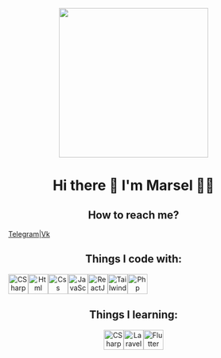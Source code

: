 <p align='center'><img src="https://media0.giphy.com/media/v1.Y2lkPTc5MGI3NjExdDA0cWs5Zmd6bzZ5Z2x6djkzbTJmaGJlMDlra3IxdHNwNTF1ZzY1bSZlcD12MV9pbnRlcm5hbF9naWZfYnlfaWQmY3Q9Zw/4QxQgWZHbeYwM/giphy.gif" width="300"/></p>
<h1 align='center'>Hi there 👋 I'm Marsel 👨‍💻</h1>


<h2 align='center'>How to reach me?</h2>
<div align='center' style="display: flex;">
  <div align='center' style="display: flex">
    <a href="https://t.me/marsel_ppub">Telegram</a>
    <span>|</span>
    <a href="https://vk.com/marsel_ppub">Vk</a>
  </div>
</div>

<h2 align='center'>Things I code with:</h2>
<div align='center' style="display: flex;">
  <img alt="CSharp" src="https://raw.githubusercontent.com/marwin1991/profile-technology-icons/refs/heads/main/icons/c%23.png" width="40" style="border:none;">
  <img alt="Html" src="https://raw.githubusercontent.com/marwin1991/profile-technology-icons/refs/heads/main/icons/html.png" width="40" style="border:none;">
  <img alt="Css" src="https://raw.githubusercontent.com/marwin1991/profile-technology-icons/refs/heads/main/icons/css.png" width="40" style="border:none;">
  <img alt="JavaScript" src="https://raw.githubusercontent.com/marwin1991/profile-technology-icons/refs/heads/main/icons/javascript.png" width="40" style="border:none;">
  <img alt="ReactJS" src="https://raw.githubusercontent.com/marwin1991/profile-technology-icons/refs/heads/main/icons/react.png" width="40" style="border:none;">
  <img alt="TailwindCss" src="https://raw.githubusercontent.com/marwin1991/profile-technology-icons/refs/heads/main/icons/tailwind_css.png" width="40" style="border:none;">
  <img alt="Php" src="https://raw.githubusercontent.com/marwin1991/profile-technology-icons/refs/heads/main/icons/php.png" width="40" style="border:none;">
</div>

<h2 align='center'>Things I learning:</h2>
<div align='center' style="display: flex; align-items: center; justify-content:center;">
  <img alt="CSharp" src="https://raw.githubusercontent.com/marwin1991/profile-technology-icons/refs/heads/main/icons/c%23.png" width="40" style="border:none;">
  <img alt="Laravel" src="https://raw.githubusercontent.com/marwin1991/profile-technology-icons/refs/heads/main/icons/laravel.png" width="40" style="border:none;">
  <img alt="Flutter" src="https://raw.githubusercontent.com/marwin1991/profile-technology-icons/refs/heads/main/icons/flutter.png" width="40" style="border:none;">
</div>
